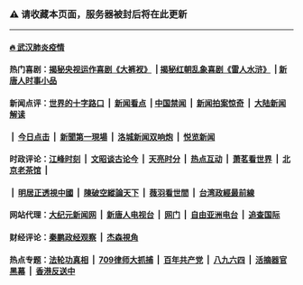 ### ⚠️ 请收藏本页面，服务器被封后将在此更新

---

#### [🔥 武汉肺炎疫情](http://138.68.47.208:10000/videos/corona/)

#### 热门喜剧：[揭秘央视运作喜剧《大裤衩》](http://138.68.47.208:10000/videos/res/big-shorts/) &nbsp;|&nbsp;[揭秘红朝乱象喜剧《雷人水浒》](http://138.68.47.208:10000/videos/res/OutlawsOfMarsh/) &nbsp;|&nbsp;[新唐人时事小品](http://138.68.47.208:10000/videos/res/comedy/)

#### 新闻点评：[世界的十字路口](http://138.68.47.208/tanghao/) &nbsp;|&nbsp; [新闻看点](http://138.68.47.208/news-insight/) &nbsp;|&nbsp;[中国禁闻](http://138.68.47.208/ntdtv-news/) &nbsp;|&nbsp; [新闻拍案惊奇](http://138.68.47.208/dayu/) &nbsp;|&nbsp; [大陆新闻解读](http://138.68.47.208/ntdtv-comedy/)
####   &nbsp;|&nbsp;  [今日点击](http://138.68.47.208/news-click/)  &nbsp;|&nbsp; [新聞第一現場](http://138.68.47.208/primary-scene/) &nbsp;|&nbsp; [洛城新闻双响炮](http://138.68.47.208/la-news/) &nbsp;|&nbsp; [悦览新闻](http://138.68.47.208/dingyue/)

#### 时政评论：[江峰时刻](http://138.68.47.208/today-in-history/) &nbsp;|&nbsp; [文昭谈古论今](http://138.68.47.208/wenzhao/) &nbsp;|&nbsp; [天亮时分](http://138.68.47.208/tianliang/) &nbsp;|&nbsp; [热点互动](http://138.68.47.208/ntdtv-rdhd/) &nbsp;|&nbsp; [萧茗看世界](http://138.68.47.208/simonegao/) &nbsp;|&nbsp; [北京老茶馆](http://138.68.47.208/teahouse/)  &nbsp;|&nbsp;  
####   &nbsp;|&nbsp;  [明居正透視中國](http://138.68.47.208/decoding-china/)  &nbsp;|&nbsp; [陳破空縱論天下](http://138.68.47.208/pokong/)  &nbsp;|&nbsp; [薇羽看世間](http://138.68.47.208/weiyu/)  &nbsp;|&nbsp; [台湾政經最前線](http://138.68.47.208/taiwan/)   

#### 网站代理：[大纪元新闻网](http://138.68.47.208:10080/gb/) &nbsp;|&nbsp; [新唐人电视台](http://138.68.47.208:8808/gb/) &nbsp;|&nbsp; [网门](http://138.68.47.208:11000/) &nbsp;|&nbsp; [自由亚洲电台](http://138.68.47.208:9800/mandarin/) &nbsp;|&nbsp; [追查国际](http://138.68.47.208:10010/)

#### 财经评论：[秦鹏政经观察](http://138.68.47.208/qinpeng/) &nbsp;|&nbsp; [杰森視角 ](http://138.68.47.208/jason/)

#### 热点专题：[法轮功真相](http://138.68.47.208:10000/videos/truth.html) &nbsp;|&nbsp; [709律师大抓捕](http://138.68.47.208:10000/videos/709/) &nbsp;|&nbsp; [百年共产党](http://138.68.47.208:10000/videos/ccp.html) &nbsp;|&nbsp; [八九六四](http://138.68.47.208:10000/videos/88/)  &nbsp;|&nbsp; [活摘器官黑幕](http://138.68.47.208:10000/videos/res/Organs/)  &nbsp;|&nbsp; [香港反送中](http://138.68.47.208:10000/videos/res/hk/) 

<img src='http://gfw-breaker.win/links.md' width='0px' height='0px'/>
